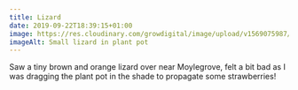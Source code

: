 ```yaml
---
title: Lizard
date: 2019-09-22T18:39:15+01:00
image: https://res.cloudinary.com/growdigital/image/upload/v1569075987/lizard-E347B5B6.jpg
imageAlt: Small lizard in plant pot
---
```


Saw a tiny brown and orange lizard over near Moylegrove, felt a bit bad as I was dragging the plant pot in the shade to propagate some strawberries!
